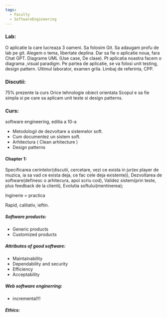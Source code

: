 ```yaml
---
tags:
  - Faculty
  - SoftwareEngineering
---
```

### Lab:

O aplicatie la care lucreaza 3 oameni.
Sa folosim Git.
Sa adaugam profu de lab pe git.
Alegem o tema, libertate deplina. Dar sa fie o aplicatie noua, fara Chat GPT.
Diagrame UML (Use case, De clase). Pt aplicatia noastra facem o diagrama ,visual paradigm.
Pe partea de aplicatie, se va folosi unit testing, design pattern.
Ultimul laborator, examen grila.
Limbaj de referinta, CPP.

### Discutii:

75% prezente la curs
Orice tehnologie obiect orientata
Scopul e sa fie simpla si pe care sa aplicam unit teste si design patterns.

### Curs:

software engineering, editia a 10-a

- Metodologii de dezvoltare a sistemelor soft.
- Cum documentez un sistem soft.
- Arhitectura ( Clean arhitecture )
- Design patterns

#### Chapter 1:

Specificarea cerintelor(discutii, cercetare, vezi ce exista in jur(ex player de muzica, ia sa vad ce exista deja, ce fac cele deja existente)),
Dezvoltarea de software(definesc o arhitecura, apoi scriu cod),
Validez sistem(prin teste, plus feedback de la clienti),
Evolutia softului(mentinerea);

Inginerie = practica

Rapid, calitativ, ieftin.

##### Software products:

- Generic products
- Customized products

##### Attributes of good software:

- Maintainability
- Dependability and security
- Efficiency
- Acceptability

##### Web software enginerring:

- incremental!!!

##### Ethics:

